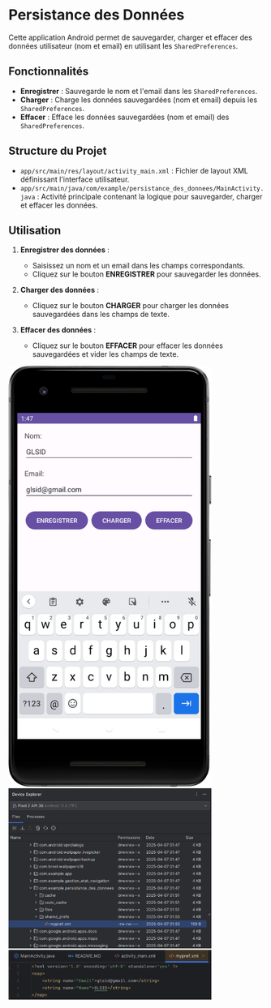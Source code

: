 # Persistance des Données

Cette application Android permet de sauvegarder, charger et effacer des données utilisateur (nom et email) en utilisant les `SharedPreferences`.

## Fonctionnalités

- **Enregistrer** : Sauvegarde le nom et l'email dans les `SharedPreferences`.
- **Charger** : Charge les données sauvegardées (nom et email) depuis les `SharedPreferences`.
- **Effacer** : Efface les données sauvegardées (nom et email) des `SharedPreferences`.

## Structure du Projet

- `app/src/main/res/layout/activity_main.xml` : Fichier de layout XML définissant l'interface utilisateur.
- `app/src/main/java/com/example/persistance_des_donnees/MainActivity.java` : Activité principale contenant la logique pour sauvegarder, charger et effacer les données.

## Utilisation

1. **Enregistrer des données** :
    - Saisissez un nom et un email dans les champs correspondants.
    - Cliquez sur le bouton **ENREGISTRER** pour sauvegarder les données.

2. **Charger des données** :
    - Cliquez sur le bouton **CHARGER** pour charger les données sauvegardées dans les champs de texte.

3. **Effacer des données** :
    - Cliquez sur le bouton **EFFACER** pour effacer les données sauvegardées et vider les champs de texte.

<img src="screenshots/App.png" alt="Main Screen" width="400"/>

<img src="screenshots/file_explorer.png" alt="File Explorer" width="400"/>

<img src="screenshots/mypref_file.png" alt="MyPref File" width="400"/>